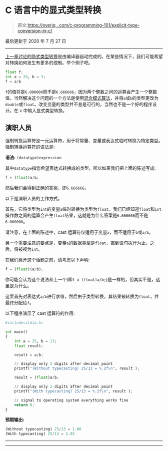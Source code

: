 # C 语言中的显式类型转换

> 原文:[https://overiq . com/c-programming-101/explicit-type-conversion-in-c/](https://overiq.com/c-programming-101/explicit-type-conversion-in-c/)

最后更新于 2020 年 7 月 27 日

* * *

[上一章讨论的隐式类型转换](/c-programming-101/implicit-type-conversion-in-c/)是由编译器自动完成的。在某些情况下，我们可能希望对转换如何发生有更多的控制。举个例子吧。

```py
float f;
int a = 20, b = 3;
f = a/b

```

`f`的值将是`6.000000`而不是`6.666666`，因为两个整数之间的运算会产生一个整数值。当然解决这个问题的一个方法是使用[混合模式算法](/c-programming-101/arithmetic-operators-in-c/#mixed-mode-arithmetic)，并将`a`或`b`的类型更改为`double`或`float`。改变变量的类型并不总是可行的，当然也不是一个好的程序设计。在 c 中输入显式类型转换。

## 演职人员

强制转换运算符是一元运算符，用于将常量、变量或表达式临时转换为特定类型。强制转换运算符的语法是:

**语法:** `(datatype)expression`

其中`datatype`指您希望表达式转换成的类型。所以如果我们把上面的陈述写成:

```py
f = (float)a/b;

```

然后我们会得到正确的答案，即`6.666666`。

以下是演职人员的工作方式。

首先，它将类型为`int`的变量`a`临时转换为类型为`float`。我们已经知道`float`和`int`操作数之间的运算会产生`float`结果，这就是为什么答案是`6.666666`而不是`6.000000`。

请注意，在上面的陈述中，cast 运算符仅适用于变量`a`，而不适用于`b`或`a/b`。

另一个需要注意的要点是，变量`a`的数据类型是`float`，直到语句执行为止。之后，将被视为`int`。

在我们离开这个话题之前，请考虑以下声明:

```py
f = (float)(a/b);

```

你可能会认为这个说法和上一个(即`f = (float)a/b;`)是一样的，但其实不是，这里是为什么。

这里首先对表达式`a/b`进行求值，然后由于类型转换，其结果被转换为`float`，并最终分配给`f`。

以下程序演示了 cast 运算符的作用:

```py
#include<stdio.h>

int main()
{
    int a = 25, b = 13;
    float result;

    result = a/b;

    // display only 2 digits after decimal point
    printf("(Without typecasting) 25/13 = %.2f\n", result );  

    result = (float)a/b;

    // display only 2 digits after decimal point
    printf("(With typecasting) 25/13 = %.2f\n", result ); 

    // signal to operating system everything works fine
    return 0;
}

```

**预期输出:**

```py
(Without typecasting) 25/13 = 1.00
(With typecasting) 25/13 = 1.92

```

* * *

* * *